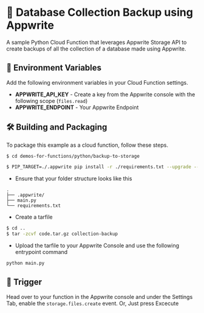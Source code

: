 # 📁 Database Collection Backup using Appwrite
A sample Python Cloud Function that leverages Appwrite Storage API to create backups of all the collection of a database made using Appwrite.

## 📝 Environment Variables
Add the following environment variables in your Cloud Function settings.

* **APPWRITE_API_KEY** - Create a key from the Appwrite console with the following scope (`files.read`)
* **APPWRITE_ENDPOINT** - Your Appwrite Endpoint

## 🛠 Building and Packaging

To package this example as a cloud function, follow these steps.

```bash
$ cd demos-for-functions/python/backup-to-storage

$ PIP_TARGET=./.appwrite pip install -r ./requirements.txt --upgrade --ignore-installed
```

* Ensure that your folder structure looks like this 
```
.
├── .appwrite/
├── main.py
└── requirements.txt
```

* Create a tarfile

```bash
$ cd ..
$ tar -zcvf code.tar.gz collection-backup
```

* Upload the tarfile to your Appwrite Console and use the following entrypoint command

```bash
python main.py
```

## 🎯 Trigger

Head over to your function in the Appwrite console and under the Settings Tab, enable the `storage.files.create` event. 
Or, Just press Excecute
